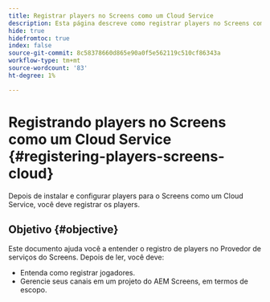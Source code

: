 ```yaml
---
title: Registrar players no Screens como um Cloud Service
description: Esta página descreve como registrar players no Screens como um Cloud Service.
hide: true
hidefromtoc: true
index: false
source-git-commit: 8c58378660d865e90a0f5e562119c510cf86343a
workflow-type: tm+mt
source-wordcount: '83'
ht-degree: 1%

---
```



# Registrando players no Screens como um Cloud Service {#registering-players-screens-cloud}

Depois de instalar e configurar players para o Screens como um Cloud Service, você deve registrar os players.

## Objetivo {#objective}

Este documento ajuda você a entender o registro de players no Provedor de serviços do Screens. Depois de ler, você deve:

* Entenda como registrar jogadores.
* Gerencie seus canais em um projeto do AEM Screens, em termos de escopo.
